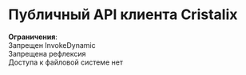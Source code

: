 # Публичный API клиента Cristalix
**Ограничения**:  
Запрещен InvokeDynamic  
Запрещена рефлексия  
Доступа к файловой системе нет
